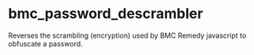 bmc_password_descrambler
========================

Reverses the scrambling (encryption) used by BMC Remedy javascript to obfuscate a password.
